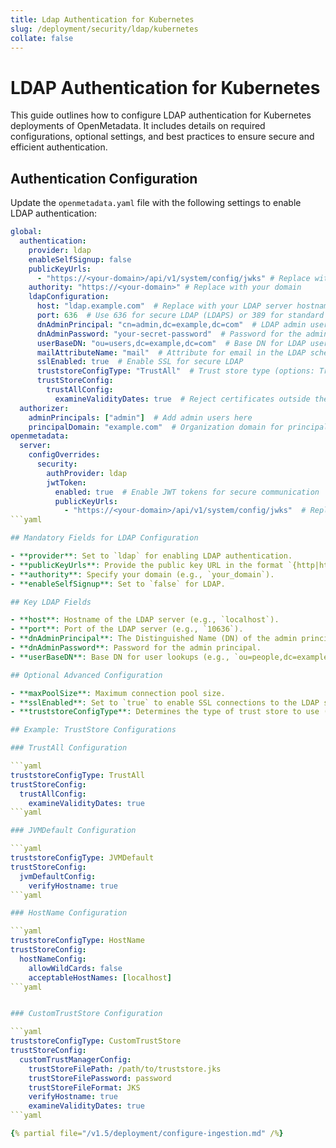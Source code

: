 ```yaml
---
title: Ldap Authentication for Kubernetes
slug: /deployment/security/ldap/kubernetes
collate: false
---
```


# LDAP Authentication for Kubernetes

This guide outlines how to configure LDAP authentication for Kubernetes deployments of OpenMetadata. It includes details on required configurations, optional settings, and best practices to ensure secure and efficient authentication.

## Authentication Configuration

Update the `openmetadata.yaml` file with the following settings to enable LDAP authentication:

```yaml
global:
  authentication:
    provider: ldap
    enableSelfSignup: false
    publicKeyUrls:
      - "https://<your-domain>/api/v1/system/config/jwks" # Replace with your domain
    authority: "https://<your-domain>" # Replace with your domain
    ldapConfiguration:
      host: "ldap.example.com"  # Replace with your LDAP server hostname
      port: 636  # Use 636 for secure LDAP (LDAPS) or 389 for standard LDAP
      dnAdminPrincipal: "cn=admin,dc=example,dc=com"  # LDAP admin user DN
      dnAdminPassword: "your-secret-password"  # Password for the admin user
      userBaseDN: "ou=users,dc=example,dc=com"  # Base DN for LDAP users
      mailAttributeName: "mail"  # Attribute for email in the LDAP schema
      sslEnabled: true  # Enable SSL for secure LDAP
      truststoreConfigType: "TrustAll"  # Trust store type (options: TrustAll, JVMDefault, HostName, CustomTrustStore)
      trustStoreConfig:
        trustAllConfig:
          examineValidityDates: true  # Reject certificates outside the validity window
  authorizer:
    adminPrincipals: ["admin"]  # Add admin users here
    principalDomain: "example.com"  # Organization domain for principal matching
openmetadata:
  server:
    configOverrides:
      security:
        authProvider: ldap
        jwtToken:
          enabled: true  # Enable JWT tokens for secure communication
          publicKeyUrls:
            - "https://<your-domain>/api/v1/system/config/jwks"  # Replace with your domain
```yaml

## Mandatory Fields for LDAP Configuration

- **provider**: Set to `ldap` for enabling LDAP authentication.
- **publicKeyUrls**: Provide the public key URL in the format `{http|https}://{your_domain}:{port}/api/v1/system/config/jwks`.
- **authority**: Specify your domain (e.g., `your_domain`).
- **enableSelfSignup**: Set to `false` for LDAP.

## Key LDAP Fields

- **host**: Hostname of the LDAP server (e.g., `localhost`).
- **port**: Port of the LDAP server (e.g., `10636`).
- **dnAdminPrincipal**: The Distinguished Name (DN) of the admin principal (e.g., `cn=admin,dc=example,dc=com`).
- **dnAdminPassword**: Password for the admin principal.
- **userBaseDN**: Base DN for user lookups (e.g., `ou=people,dc=example,dc=com`).

## Optional Advanced Configuration

- **maxPoolSize**: Maximum connection pool size.
- **sslEnabled**: Set to `true` to enable SSL connections to the LDAP server.
- **truststoreConfigType**: Determines the type of trust store to use (`CustomTrustStore`, `HostName`, `JVMDefault`, or `TrustAll`).

## Example: TrustStore Configurations

### TrustAll Configuration

```yaml
truststoreConfigType: TrustAll
trustStoreConfig:
  trustAllConfig:
    examineValidityDates: true
```yaml

### JVMDefault Configuration

```yaml
truststoreConfigType: JVMDefault
trustStoreConfig:
  jvmDefaultConfig:
    verifyHostname: true
```yaml

### HostName Configuration

```yaml
truststoreConfigType: HostName
trustStoreConfig:
  hostNameConfig:
    allowWildCards: false
    acceptableHostNames: [localhost]
```yaml


### CustomTrustStore Configuration

```yaml
truststoreConfigType: CustomTrustStore
trustStoreConfig:
  customTrustManagerConfig:
    trustStoreFilePath: /path/to/truststore.jks
    trustStoreFilePassword: password
    trustStoreFileFormat: JKS
    verifyHostname: true
    examineValidityDates: true
```yaml

{% partial file="/v1.5/deployment/configure-ingestion.md" /%}
